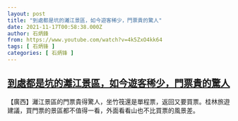 ```yaml
---
layout: post
title: "到處都是坑的灕江景區，如今遊客稀少，門票貴的驚人"
date: 2021-11-17T00:58:38.000Z
author: 石炳鋒
from: https://www.youtube.com/watch?v=4k5ZxO4kk64
tags: [ 石炳锋 ]
categories: [ 石炳锋 ]
---
```

<!--1637110718000-->
[到處都是坑的灕江景區，如今遊客稀少，門票貴的驚人](https://www.youtube.com/watch?v=4k5ZxO4kk64)
------

<div>
【廣西】灕江景區的門票貴得驚人，坐竹筏還是單程票，返回又要買票。桂林旅遊建議，買門票的景區都不值得一看，外面看看山也不比買票的風景差。
</div>
